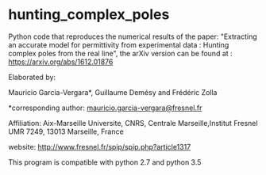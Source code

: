 # hunting_complex_poles
Python code that reproduces the numerical results of the paper:
"Extracting an accurate model for permittivity from experimental data : Hunting complex poles from the real line", the arXiv version can be found at : https://arxiv.org/abs/1612.01876

Elaborated by:

Mauricio Garcia-Vergara*, Guillaume Demésy and Frédéric Zolla

*corresponding author: mauricio.garcia-vergara@fresnel.fr

Affiliation:
Aix-Marseille Universite, CNRS, Centrale Marseille,Institut Fresnel UMR 7249, 13013 Marseille, France

website: http://www.fresnel.fr/spip/spip.php?article1317

This program is compatible with python 2.7 and python 3.5
